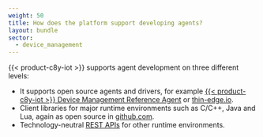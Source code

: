 ```yaml
---
weight: 50
title: How does the platform support developing agents?
layout: bundle
sector:
  - device_management
---
```



{{< product-c8y-iot >}} supports agent development on three different levels:

* It supports open source agents and drivers, for example [{{< product-c8y-iot >}} Device Management Reference Agent](https://github.com/SoftwareAG/cumulocity-devicemanagement-agent) or [thin-edge.io](https://thin-edge.github.io/thin-edge.io/).
* Client libraries for major runtime environments such as C/C++, Java and Lua, again as open source in [github.com](https://github.com/SoftwareAG).
* Technology-neutral [REST APIs](/device-integration/device-integration-rest/) for other runtime environments.
